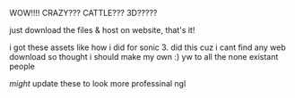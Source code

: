 WOW!!!! CRAZY??? CATTLE??? 3D?????

just download the files & host on website, that's it!

i got these assets like how i did for sonic 3. did this cuz i cant find any web download so thought i should make my own :) 
yw to all the none existant people

*might* update these to look more professinal ngl

